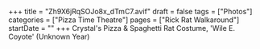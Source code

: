 +++
title = "Zh9X6jRqSOJo8x_dTmC7.avif"
draft = false
tags = ["Photos"]
categories = ["Pizza Time Theatre"]
pages = ["Rick Rat Walkaround"]
startDate = ""
+++
Crystal's Pizza & Spaghetti Rat Costume, 'Wile E. Coyote' (Unknown Year)
